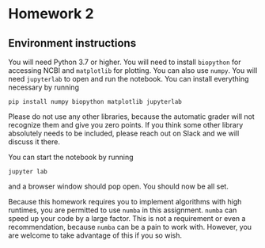 # Homework 2

## Environment instructions

You will need Python 3.7 or higher. You will need to install `biopython` for accessing NCBI and `matplotlib` for plotting. You can also use `numpy`. You will need `jupyterlab` to open and run the notebook. You can install everything necessary by running
```
pip install numpy biopython matplotlib jupyterlab
```
Please do not use any other libraries, because the automatic grader will not recognize them and give you zero points. If you think some other library absolutely needs to be included, please reach out on Slack and we will discuss it there.

You can start the notebook by running
```
jupyter lab
```
and a browser window should pop open. You should now be all set.

Because this homework requires you to implement algorithms with high runtimes, you are permitted to use `numba` in this assignment. `numba` can speed up your code by a large factor. This is not a requirement or even a recommendation, because `numba` can be a pain to work with. However, you are welcome to take advantage of this if you so wish.
